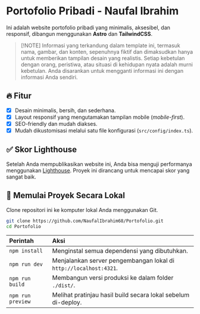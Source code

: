 

# Portofolio Pribadi - Naufal Ibrahim

Ini adalah website portofolio pribadi yang minimalis, aksesibel, dan responsif, dibangun menggunakan **Astro** dan **TailwindCSS**.

> [\!NOTE]
> Informasi yang terkandung dalam template ini, termasuk nama, gambar, dan konten, sepenuhnya fiktif dan dimaksudkan hanya untuk memberikan tampilan desain yang realistis. Setiap kebetulan dengan orang, peristiwa, atau situasi di kehidupan nyata adalah murni kebetulan. Anda disarankan untuk mengganti informasi ini dengan informasi Anda sendiri.

## 🔥 Fitur

  - [x] Desain minimalis, bersih, dan sederhana.
  - [x] Layout responsif yang mengutamakan tampilan mobile (*mobile-first*).
  - [x] SEO-friendly dan mudah diakses.
  - [x] Mudah dikustomisasi melalui satu file konfigurasi (`src/config/index.ts`).

## ✅ Skor Lighthouse

Setelah Anda mempublikasikan website ini, Anda bisa menguji performanya menggunakan [Lighthouse](https://developer.chrome.com/docs/lighthouse). Proyek ini dirancang untuk mencapai skor yang sangat baik.

## 🚀 Memulai Proyek Secara Lokal

Clone repositori ini ke komputer lokal Anda menggunakan Git.

```bash
git clone https://github.com/NaufalIbrahim68/Portofolio.git
cd Portofolio
```

| Perintah | Aksi |
| :--- | :--- |
| `npm install` | Menginstal semua dependensi yang dibutuhkan. |
| `npm run dev` | Menjalankan server pengembangan lokal di `http://localhost:4321`. |
| `npm run build` | Membangun versi produksi ke dalam folder `./dist/`. |
| `npm run preview` | Melihat pratinjau hasil build secara lokal sebelum di-deploy. |